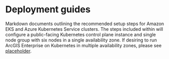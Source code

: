 # Deployment guides

Markdown documents outlining the recommended setup steps for Amazon EKS and Azure Kubernetes Service clusters. The steps included within will configure a public-facing Kubernetes control plane instance and single node group with six nodes in a single availability zone. If desiring to run ArcGIS Enterprise on Kubernetes in multiple availability zones, please see [placeholder](link).
